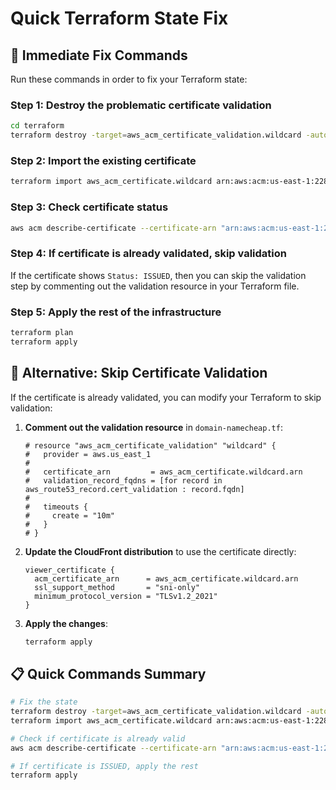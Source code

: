 # Quick Terraform State Fix

## 🚨 **Immediate Fix Commands**

Run these commands in order to fix your Terraform state:

### **Step 1: Destroy the problematic certificate validation**
```bash
cd terraform
terraform destroy -target=aws_acm_certificate_validation.wildcard -auto-approve
```

### **Step 2: Import the existing certificate**
```bash
terraform import aws_acm_certificate.wildcard arn:aws:acm:us-east-1:228480945348:certificate/cefe26a0-b4b5-478a-bd79-6cdefe8bf45f
```

### **Step 3: Check certificate status**
```bash
aws acm describe-certificate --certificate-arn "arn:aws:acm:us-east-1:228480945348:certificate/cefe26a0-b4b5-478a-bd79-6cdefe8bf45f" --region us-east-1 --query 'Certificate.{Status:Status,ValidationStatus:DomainValidationOptions[0].ValidationStatus}'
```

### **Step 4: If certificate is already validated, skip validation**
If the certificate shows `Status: ISSUED`, then you can skip the validation step by commenting out the validation resource in your Terraform file.

### **Step 5: Apply the rest of the infrastructure**
```bash
terraform plan
terraform apply
```

## 🔧 **Alternative: Skip Certificate Validation**

If the certificate is already validated, you can modify your Terraform to skip validation:

1. **Comment out the validation resource** in `domain-namecheap.tf`:
   ```hcl
   # resource "aws_acm_certificate_validation" "wildcard" {
   #   provider = aws.us_east_1
   #   
   #   certificate_arn         = aws_acm_certificate.wildcard.arn
   #   validation_record_fqdns = [for record in aws_route53_record.cert_validation : record.fqdn]
   #
   #   timeouts {
   #     create = "10m"
   #   }
   # }
   ```

2. **Update the CloudFront distribution** to use the certificate directly:
   ```hcl
   viewer_certificate {
     acm_certificate_arn      = aws_acm_certificate.wildcard.arn
     ssl_support_method       = "sni-only"
     minimum_protocol_version = "TLSv1.2_2021"
   }
   ```

3. **Apply the changes**:
   ```bash
   terraform apply
   ```

## 📋 **Quick Commands Summary**

```bash
# Fix the state
terraform destroy -target=aws_acm_certificate_validation.wildcard -auto-approve
terraform import aws_acm_certificate.wildcard arn:aws:acm:us-east-1:228480945348:certificate/cefe26a0-b4b5-478a-bd79-6cdefe8bf45f

# Check if certificate is already valid
aws acm describe-certificate --certificate-arn "arn:aws:acm:us-east-1:228480945348:certificate/cefe26a0-b4b5-478a-bd79-6cdefe8bf45f" --region us-east-1 --query 'Certificate.Status'

# If certificate is ISSUED, apply the rest
terraform apply
```

